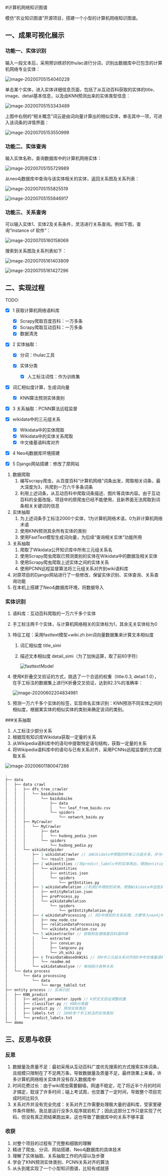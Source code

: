 #计算机网络知识图谱

模仿“农业知识图谱”开源项目，搭建一个小型的计算机网络知识图谱。

## 一、成果可视化展示

### 功能一、实体识别

输入一段文本后，采用预训练好的thulac进行分词，识别出数据库中已包含的计算机网络专业实体：

![image-20200705154040228](./source/image-20200705154040228.png)

单击某个实体，进入实体详细信息页面，包括了从互动百科获取的实体的title、image、detail基本信息，以及由KNN预测出来的实体类型信息：

![image-20200705153343489](./source/image-20200705153343489.png)

上图中右侧的“相关概念”词云是由词向量计算出的相似实体，单击其中一项，可进入该词条的详情界面：

![image-20200705153550999](./source/image-20200705153550999.png)

### 功能二、实体查询

输入实体名称，查询数据库中的计算机网络实体：

![image-20200705155729989](./source/image-20200705155729989.png)

从neo4j数据库中查询与该实体相关的实体，返回关系图及关系列表：

![image-20200705155825519](./source/image-20200705155825519.png)

![image-20200705155846917](./source/image-20200705155846917.png)

### 功能三、关系查询

可以输入实体1、实体2及关系条件，灵活进行关系查询。例如下图，查询“instance of 软件”：

![image-20200705160158069](./source/image-20200705160158069.png)

搜索到关系图及关系列表如下：

![image-20200705161403809](./source/image-20200705161403809.png)

![image-20200705161427296](./source/image-20200705161427296.png)

## 二、实现过程

TODO:

- [x] 1 获取计算机网络语料库

  - [x] Scrapy爬取百度百科：一万多条
  - [x] Scrapy爬取互动百科：一万多条
  - [x] 数据清洗

- [x] 2 实体抽取：

  - [x] 分词：thulac工具

  - [x] 实体分类

    - [x] 人工标注词性：作为训练集
- [x] 词汇相似度计算，生成词向量
    - [x] KNN算法预测实体类别

- [x] 3 关系抽取：PCNN算法远程监督
- [x] wikidata中的三元组关系
  - [x] Wikidata中的实体爬取
  - [x] Wikidata中的实体关系爬取
  - [x] 中文维基语料库对齐
  
- [x] 4 Neo4j数据库环境搭建

- [x] 5 Django网站搭建：修改了原网站

1. 数据爬取
   1. 编写scrapy爬虫，从百度百科“计算机网络”词条出发，爬取相关词条，最大深度为3，共爬到一万六千多条词条
   2. 利用上述词条，从互动百科中爬取词条描述、图片等具体内容。由于互动百科的全面改版，项目中的原爬虫已经不能使用，且新界面无法爬取到词条相关关键词的信息
2. 实体抽取
   1. 为上述词条手工标注2000个实体，1为计算机网络术语，0为非计算机网络术语
   2. 使用KNN预测其余所有实体的类别
   3. 使用FastText模型生成词向量，为后续“查询相关实体”功能所用
3. 关系抽取
   1. 爬取了Wikidata公开知识库中所有三元组关系名
   2. 使用Scrapy爬虫爬取已预测类别的实体在Wikidata中的数据及相关实体
   3. 使用Scrapy爬虫爬取上述实体之间的实体关系
   4. 使用PCNN远程监督算法将三元组关系对齐到wiki语料库
4. 对原项目的Django网站进行了一些修改，保留实体识别、实体查询、关系查询功能
5. 在本机上搭建了Neo4j数据库环境，将数据导入

### 实体识别

1. 语料库：互动百科爬取的一万六千多个实体

2. 手工标注两千个实体，与计算机网络相关的实体标为1，其余无关实体标为0

3. 特征工程：采用fasttext模型+wiki.zh.bin词向量数据集来计算文本相似度

   1. 词汇相似度 title_simi

   2. 描述文本相似度 detail_simi（为了加快运算，取了前60字符）

      ![fasttextModel](./source/20190319100122167.png)

4. 使用K折叠交叉验证的方式，挑选了一个合适的权重（title:0.3, detail:1.0），在手工标注的数据集上进行K折叠交叉验证，达到82.3%的准确率：

   ![image-20200602204834981](./source/image-20200602204834981.png)

5. 预测一万六千多个实体的标签，实现命名实体识别：KNN预测不同实体之间的相似度，根据某实体的相似实体的类别来确定该词的类别。

###关系抽取

1. 人工标注少部分关系
2. 根据现有知识库Wikidata获取一定量的关系
3. 从Wikipedia语料库中的语句中提取特定语句结构，获取一定量的关系
4. 将Wikipedia语料库中的语句与已有关系对齐，采用PCNNs远程监督的方式提取关系

![image-20200601180047286](./source/image-20200601180047286.png)

```c
.
├── data
│   ├── data crawl
│   │   ├── dfs_tree_crawler
│   │   │   └── baidubaike
│   │   │       └── baidubaike
│   │   │           ├── data
│   │   │           │   └── leaf_from_baidu.csv
│   │   │           └── spiders
│   │   │               └── network_baidu.py
│   │   ├── MyCrawler
│   │   │   └── MyCrawler
│   │   │       ├── data
│   │   │       │   └── hudong_pedia.json
│   │   │       └── spiders
│   │   │           └── hudong_pedia.py
│   │   └── wikidataSpider
│   │       ├── 1 wikidataCrawler // 从Wikidata中爬取的所有三元组关系，并与中文名相匹配
│   │       │   └── result.json
│   │       ├── 2 wikientities //将predict_labels中的实体爬出，得到entities.json
│   │       │   └── wikientities
│   │       │       ├── entities.json
│   │       │       └── spiders
│   │       │           └── getEntities.py
│   │       ├── 3 wikidataRelation //利用2中得到的实体，爬取Wikidata中这些实体之间的关系
│   │       │   ├── entityRelation.json
│   │       │   ├── preProcess.py
│   │       │   └── wikidataRelation
│   │       │       └── spiders
│   │       │           └── getEntityRelation.py
│   │       ├── 4 wikidataProcessing // 将3中得到的关系处理，方便导入neo4j中
│   │       │   ├── new_node.csv
│   │       │   ├── relationDataProcessing.py
│   │       │   └── wikidata_relation.csv
│   │       └── 5 wikiextractor // 获取和处理维基百科语料库
│   │       │   └── extracted
│   │       │       ├── convLan.py
│   │       │       ├── langconv.py
│   │       │       └── zh_wiki.py
│   │       ├── 6 TrainDataBaseOnWiki // 将4中三元组关系对齐到5中中文维基语料库上
│   │       │   └── readme.md
│   │       └── wikidataAnalyse // 单纯统计各种关系
│   └── data process
│       └── data processing
│           └── data
│               └── merge_table3.txt
├── entity process // 实体识别
│   ├── KNN_predict
│   │   ├── adjust_parameter.ipynb // K折交叉验证调整权重
│   │   ├── classifier.py // KNN分类器
│   │   ├── predict.py // 预测实体类别
│   │   ├── labels.txt // 2000多个手工标注的实体类别
│   │   └── predict_labels.txt
└── demo
```

## 三、反思与收获

### 反思

1. 数据量及质量不足：最初采用从互动百科广度优先搜索的方式搜索实体词条，且规模只限制在了不足两万条，导致数据量及质量不足，最终效果上来看，许多计算机网络相关实体并没有存入数据库中
2. 时间花费过长：由于wiki爬虫需要翻墙，网速不稳定，花了将近半个月的时间才搞定，耽误了许多时间；碰上考试周，也空置了一定时间，导致整个项目完成时间比较久
3. 关系对齐并没有完全完成：关系对齐工作需要处理极大量的语料库，受家里硬件条件限制，我总是运行没多久程序就宕机了；因此这部分工作只是实现了代码，但没有真正把结果跑出来，这也导致了数据库中的关系不够丰富

### 收获

1. 对整个项目的过程有了完整和细致的理解
2. 精进了爬虫、分词、网站搭建、Neo4j数据库的具体技术
3. 理解了实体抽取、关系抽取工作的内容以及步骤
4. 学会了KNN预测实体类别、PCNN关系对齐的算法
5. 从头到尾实现了一个小型知识图谱，比较有成就感